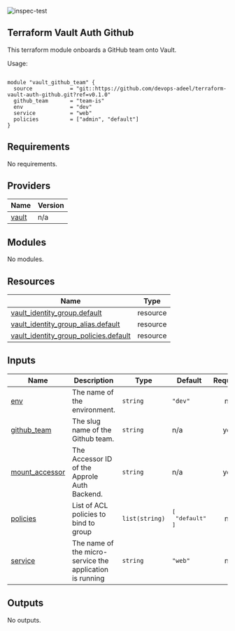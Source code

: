 ![inspec-test](https://github.com/devops-adeel/terraform-vault-auth-github/actions/workflows/terraform-apply.yml/badge.svg)

## Terraform Vault Auth Github

This terraform module onboards a GitHub team onto Vault.

<!-- BEGINNING OF PRE-COMMIT-TERRAFORM DOCS HOOK -->
Usage:

```hcl

module "vault_github_team" {
  source            = "git::https://github.com/devops-adeel/terraform-vault-auth-github.git?ref=v0.1.0"
  github_team       = "team-is"
  env               = "dev"
  service           = "web"
  policies          = ["admin", "default"]
}
```

## Requirements

No requirements.

## Providers

| Name | Version |
|------|---------|
| <a name="provider_vault"></a> [vault](#provider\_vault) | n/a |

## Modules

No modules.

## Resources

| Name | Type |
|------|------|
| [vault_identity_group.default](https://registry.terraform.io/providers/hashicorp/vault/latest/docs/resources/identity_group) | resource |
| [vault_identity_group_alias.default](https://registry.terraform.io/providers/hashicorp/vault/latest/docs/resources/identity_group_alias) | resource |
| [vault_identity_group_policies.default](https://registry.terraform.io/providers/hashicorp/vault/latest/docs/resources/identity_group_policies) | resource |

## Inputs

| Name | Description | Type | Default | Required |
|------|-------------|------|---------|:--------:|
| <a name="input_env"></a> [env](#input\_env) | The name of the environment. | `string` | `"dev"` | no |
| <a name="input_github_team"></a> [github\_team](#input\_github\_team) | The slug name of the Github team. | `string` | n/a | yes |
| <a name="input_mount_accessor"></a> [mount\_accessor](#input\_mount\_accessor) | The Accessor ID of the Approle Auth Backend. | `string` | n/a | yes |
| <a name="input_policies"></a> [policies](#input\_policies) | List of ACL policies to bind to group | `list(string)` | <pre>[<br>  "default"<br>]</pre> | no |
| <a name="input_service"></a> [service](#input\_service) | The name of the micro-service the application is running | `string` | `"web"` | no |

## Outputs

No outputs.
<!-- END OF PRE-COMMIT-TERRAFORM DOCS HOOK -->
